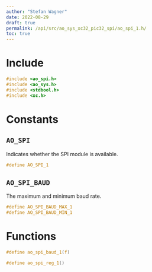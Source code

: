 ```yaml
---
author: "Stefan Wagner"
date: 2022-08-29
draft: true
permalink: /api/src/ao_sys_xc32_pic32_spi/ao_spi_1.h/
toc: true
---
```


# Include

```c
#include <ao_spi.h>
#include <ao_sys.h>
#include <stdbool.h>
#include <xc.h>
```

# Constants

## `AO_SPI`

Indicates whether the SPI module is available.

```c
#define AO_SPI_1
```

## `AO_SPI_BAUD`

The maximum and minimum baud rate.

```c
#define AO_SPI_BAUD_MAX_1
#define AO_SPI_BAUD_MIN_1
```

# Functions

```c
#define ao_spi_baud_1(f)
```

```c
#define ao_spi_reg_1()
```
